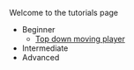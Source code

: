 Welcome to the tutorials page

* Beginner
    * [Top down moving player](/docs/tutorials/beginner/top_down_player)
* Intermediate
* Advanced
